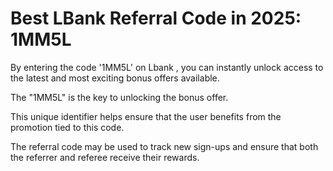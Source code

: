 # Best LBank Referral Code in 2025:  1MM5L
By entering the code '1MM5L' on Lbank , you can instantly unlock access to the latest and most exciting bonus offers available.

The "1MM5L" is the key to unlocking the bonus offer. 

This unique identifier helps ensure that the user benefits from the promotion tied to this code. 

The referral code may be used to track new sign-ups and ensure that both the referrer and referee receive their rewards.




